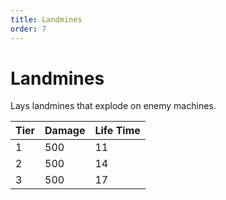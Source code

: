 ```yaml
---
title: Landmines
order: 7
---
```


# Landmines

Lays landmines that explode on enemy machines.

| Tier | Damage | Life Time |
| --- | --- | --- |
| 1 | 500 | 11 |
| 2 | 500 | 14 |
| 3 | 500 | 17 |

